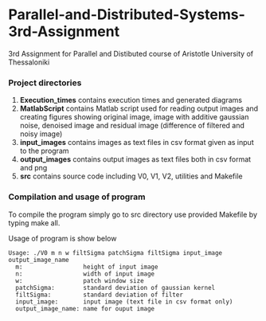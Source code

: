 # Parallel-and-Distributed-Systems-3rd-Assignment
3rd Assignment for Parallel and Distibuted course of Aristotle University of Thessaloniki

### Project directories
1. **Execution_times** contains execution times and generated diagrams
2. **MatlabScript** contains Matlab script used for reading output images and creating figures showing original image, image with additive gaussian noise, denoised image and residual image (difference of filtered and noisy image)
3. **input_images** contains images as text files in csv format given as input to the program
4. **output_images** contains output images as text files both in csv format and png
5. **src** contains source code including V0, V1, V2, utilities and Makefile

### Compilation and usage of program
To compile the program simply go to src directory use provided Makefile by typing make all.

Usage of program is show below

```
Usage: ./V0 m n w filtSigma patchSigma filtSigma input_image output_image_name
  m:                 height of input image
  n:                 width of input image
  w:                 patch window size
  patchSigma:        standard deviation of gaussian kernel
  filtSigma:         standard deviation of filter
  input_image:       input image (text file in csv format only)
  output_image_name: name for ouput image
```
